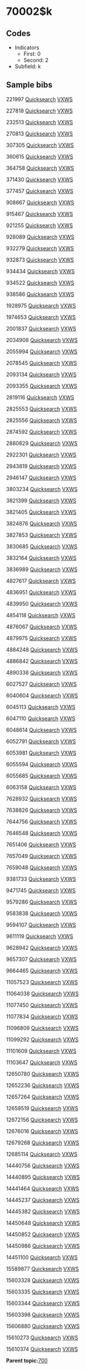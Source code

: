 # 70002$k

## Codes

-   Indicators
    -   First: 0
    -   Second: 2
-   Subfield: k

## Sample bibs

221997 [Quicksearch](https://search.library.yale.edu/catalog/221997) [VXWS](http://prodorbis.library.yale.edu:7014/vxws/GetHoldingsService?bibId=221997)

227818 [Quicksearch](https://search.library.yale.edu/catalog/227818) [VXWS](http://prodorbis.library.yale.edu:7014/vxws/GetHoldingsService?bibId=227818)

232513 [Quicksearch](https://search.library.yale.edu/catalog/232513) [VXWS](http://prodorbis.library.yale.edu:7014/vxws/GetHoldingsService?bibId=232513)

270813 [Quicksearch](https://search.library.yale.edu/catalog/270813) [VXWS](http://prodorbis.library.yale.edu:7014/vxws/GetHoldingsService?bibId=270813)

307305 [Quicksearch](https://search.library.yale.edu/catalog/307305) [VXWS](http://prodorbis.library.yale.edu:7014/vxws/GetHoldingsService?bibId=307305)

360615 [Quicksearch](https://search.library.yale.edu/catalog/360615) [VXWS](http://prodorbis.library.yale.edu:7014/vxws/GetHoldingsService?bibId=360615)

364758 [Quicksearch](https://search.library.yale.edu/catalog/364758) [VXWS](http://prodorbis.library.yale.edu:7014/vxws/GetHoldingsService?bibId=364758)

371430 [Quicksearch](https://search.library.yale.edu/catalog/371430) [VXWS](http://prodorbis.library.yale.edu:7014/vxws/GetHoldingsService?bibId=371430)

377457 [Quicksearch](https://search.library.yale.edu/catalog/377457) [VXWS](http://prodorbis.library.yale.edu:7014/vxws/GetHoldingsService?bibId=377457)

908667 [Quicksearch](https://search.library.yale.edu/catalog/908667) [VXWS](http://prodorbis.library.yale.edu:7014/vxws/GetHoldingsService?bibId=908667)

915467 [Quicksearch](https://search.library.yale.edu/catalog/915467) [VXWS](http://prodorbis.library.yale.edu:7014/vxws/GetHoldingsService?bibId=915467)

921255 [Quicksearch](https://search.library.yale.edu/catalog/921255) [VXWS](http://prodorbis.library.yale.edu:7014/vxws/GetHoldingsService?bibId=921255)

928089 [Quicksearch](https://search.library.yale.edu/catalog/928089) [VXWS](http://prodorbis.library.yale.edu:7014/vxws/GetHoldingsService?bibId=928089)

932279 [Quicksearch](https://search.library.yale.edu/catalog/932279) [VXWS](http://prodorbis.library.yale.edu:7014/vxws/GetHoldingsService?bibId=932279)

932873 [Quicksearch](https://search.library.yale.edu/catalog/932873) [VXWS](http://prodorbis.library.yale.edu:7014/vxws/GetHoldingsService?bibId=932873)

934434 [Quicksearch](https://search.library.yale.edu/catalog/934434) [VXWS](http://prodorbis.library.yale.edu:7014/vxws/GetHoldingsService?bibId=934434)

934522 [Quicksearch](https://search.library.yale.edu/catalog/934522) [VXWS](http://prodorbis.library.yale.edu:7014/vxws/GetHoldingsService?bibId=934522)

938586 [Quicksearch](https://search.library.yale.edu/catalog/938586) [VXWS](http://prodorbis.library.yale.edu:7014/vxws/GetHoldingsService?bibId=938586)

1928975 [Quicksearch](https://search.library.yale.edu/catalog/1928975) [VXWS](http://prodorbis.library.yale.edu:7014/vxws/GetHoldingsService?bibId=1928975)

1974653 [Quicksearch](https://search.library.yale.edu/catalog/1974653) [VXWS](http://prodorbis.library.yale.edu:7014/vxws/GetHoldingsService?bibId=1974653)

2001837 [Quicksearch](https://search.library.yale.edu/catalog/2001837) [VXWS](http://prodorbis.library.yale.edu:7014/vxws/GetHoldingsService?bibId=2001837)

2034908 [Quicksearch](https://search.library.yale.edu/catalog/2034908) [VXWS](http://prodorbis.library.yale.edu:7014/vxws/GetHoldingsService?bibId=2034908)

2055994 [Quicksearch](https://search.library.yale.edu/catalog/2055994) [VXWS](http://prodorbis.library.yale.edu:7014/vxws/GetHoldingsService?bibId=2055994)

2078545 [Quicksearch](https://search.library.yale.edu/catalog/2078545) [VXWS](http://prodorbis.library.yale.edu:7014/vxws/GetHoldingsService?bibId=2078545)

2093134 [Quicksearch](https://search.library.yale.edu/catalog/2093134) [VXWS](http://prodorbis.library.yale.edu:7014/vxws/GetHoldingsService?bibId=2093134)

2093355 [Quicksearch](https://search.library.yale.edu/catalog/2093355) [VXWS](http://prodorbis.library.yale.edu:7014/vxws/GetHoldingsService?bibId=2093355)

2819116 [Quicksearch](https://search.library.yale.edu/catalog/2819116) [VXWS](http://prodorbis.library.yale.edu:7014/vxws/GetHoldingsService?bibId=2819116)

2825553 [Quicksearch](https://search.library.yale.edu/catalog/2825553) [VXWS](http://prodorbis.library.yale.edu:7014/vxws/GetHoldingsService?bibId=2825553)

2825556 [Quicksearch](https://search.library.yale.edu/catalog/2825556) [VXWS](http://prodorbis.library.yale.edu:7014/vxws/GetHoldingsService?bibId=2825556)

2874592 [Quicksearch](https://search.library.yale.edu/catalog/2874592) [VXWS](http://prodorbis.library.yale.edu:7014/vxws/GetHoldingsService?bibId=2874592)

2880829 [Quicksearch](https://search.library.yale.edu/catalog/2880829) [VXWS](http://prodorbis.library.yale.edu:7014/vxws/GetHoldingsService?bibId=2880829)

2922301 [Quicksearch](https://search.library.yale.edu/catalog/2922301) [VXWS](http://prodorbis.library.yale.edu:7014/vxws/GetHoldingsService?bibId=2922301)

2943819 [Quicksearch](https://search.library.yale.edu/catalog/2943819) [VXWS](http://prodorbis.library.yale.edu:7014/vxws/GetHoldingsService?bibId=2943819)

2946147 [Quicksearch](https://search.library.yale.edu/catalog/2946147) [VXWS](http://prodorbis.library.yale.edu:7014/vxws/GetHoldingsService?bibId=2946147)

3803234 [Quicksearch](https://search.library.yale.edu/catalog/3803234) [VXWS](http://prodorbis.library.yale.edu:7014/vxws/GetHoldingsService?bibId=3803234)

3821399 [Quicksearch](https://search.library.yale.edu/catalog/3821399) [VXWS](http://prodorbis.library.yale.edu:7014/vxws/GetHoldingsService?bibId=3821399)

3821405 [Quicksearch](https://search.library.yale.edu/catalog/3821405) [VXWS](http://prodorbis.library.yale.edu:7014/vxws/GetHoldingsService?bibId=3821405)

3824876 [Quicksearch](https://search.library.yale.edu/catalog/3824876) [VXWS](http://prodorbis.library.yale.edu:7014/vxws/GetHoldingsService?bibId=3824876)

3827853 [Quicksearch](https://search.library.yale.edu/catalog/3827853) [VXWS](http://prodorbis.library.yale.edu:7014/vxws/GetHoldingsService?bibId=3827853)

3830685 [Quicksearch](https://search.library.yale.edu/catalog/3830685) [VXWS](http://prodorbis.library.yale.edu:7014/vxws/GetHoldingsService?bibId=3830685)

3832164 [Quicksearch](https://search.library.yale.edu/catalog/3832164) [VXWS](http://prodorbis.library.yale.edu:7014/vxws/GetHoldingsService?bibId=3832164)

3836989 [Quicksearch](https://search.library.yale.edu/catalog/3836989) [VXWS](http://prodorbis.library.yale.edu:7014/vxws/GetHoldingsService?bibId=3836989)

4827617 [Quicksearch](https://search.library.yale.edu/catalog/4827617) [VXWS](http://prodorbis.library.yale.edu:7014/vxws/GetHoldingsService?bibId=4827617)

4836951 [Quicksearch](https://search.library.yale.edu/catalog/4836951) [VXWS](http://prodorbis.library.yale.edu:7014/vxws/GetHoldingsService?bibId=4836951)

4839950 [Quicksearch](https://search.library.yale.edu/catalog/4839950) [VXWS](http://prodorbis.library.yale.edu:7014/vxws/GetHoldingsService?bibId=4839950)

4854118 [Quicksearch](https://search.library.yale.edu/catalog/4854118) [VXWS](http://prodorbis.library.yale.edu:7014/vxws/GetHoldingsService?bibId=4854118)

4876067 [Quicksearch](https://search.library.yale.edu/catalog/4876067) [VXWS](http://prodorbis.library.yale.edu:7014/vxws/GetHoldingsService?bibId=4876067)

4879975 [Quicksearch](https://search.library.yale.edu/catalog/4879975) [VXWS](http://prodorbis.library.yale.edu:7014/vxws/GetHoldingsService?bibId=4879975)

4884248 [Quicksearch](https://search.library.yale.edu/catalog/4884248) [VXWS](http://prodorbis.library.yale.edu:7014/vxws/GetHoldingsService?bibId=4884248)

4886842 [Quicksearch](https://search.library.yale.edu/catalog/4886842) [VXWS](http://prodorbis.library.yale.edu:7014/vxws/GetHoldingsService?bibId=4886842)

4890338 [Quicksearch](https://search.library.yale.edu/catalog/4890338) [VXWS](http://prodorbis.library.yale.edu:7014/vxws/GetHoldingsService?bibId=4890338)

6027527 [Quicksearch](https://search.library.yale.edu/catalog/6027527) [VXWS](http://prodorbis.library.yale.edu:7014/vxws/GetHoldingsService?bibId=6027527)

6040604 [Quicksearch](https://search.library.yale.edu/catalog/6040604) [VXWS](http://prodorbis.library.yale.edu:7014/vxws/GetHoldingsService?bibId=6040604)

6045113 [Quicksearch](https://search.library.yale.edu/catalog/6045113) [VXWS](http://prodorbis.library.yale.edu:7014/vxws/GetHoldingsService?bibId=6045113)

6047110 [Quicksearch](https://search.library.yale.edu/catalog/6047110) [VXWS](http://prodorbis.library.yale.edu:7014/vxws/GetHoldingsService?bibId=6047110)

6048614 [Quicksearch](https://search.library.yale.edu/catalog/6048614) [VXWS](http://prodorbis.library.yale.edu:7014/vxws/GetHoldingsService?bibId=6048614)

6052791 [Quicksearch](https://search.library.yale.edu/catalog/6052791) [VXWS](http://prodorbis.library.yale.edu:7014/vxws/GetHoldingsService?bibId=6052791)

6053981 [Quicksearch](https://search.library.yale.edu/catalog/6053981) [VXWS](http://prodorbis.library.yale.edu:7014/vxws/GetHoldingsService?bibId=6053981)

6055594 [Quicksearch](https://search.library.yale.edu/catalog/6055594) [VXWS](http://prodorbis.library.yale.edu:7014/vxws/GetHoldingsService?bibId=6055594)

6055685 [Quicksearch](https://search.library.yale.edu/catalog/6055685) [VXWS](http://prodorbis.library.yale.edu:7014/vxws/GetHoldingsService?bibId=6055685)

6063158 [Quicksearch](https://search.library.yale.edu/catalog/6063158) [VXWS](http://prodorbis.library.yale.edu:7014/vxws/GetHoldingsService?bibId=6063158)

7628932 [Quicksearch](https://search.library.yale.edu/catalog/7628932) [VXWS](http://prodorbis.library.yale.edu:7014/vxws/GetHoldingsService?bibId=7628932)

7638826 [Quicksearch](https://search.library.yale.edu/catalog/7638826) [VXWS](http://prodorbis.library.yale.edu:7014/vxws/GetHoldingsService?bibId=7638826)

7644756 [Quicksearch](https://search.library.yale.edu/catalog/7644756) [VXWS](http://prodorbis.library.yale.edu:7014/vxws/GetHoldingsService?bibId=7644756)

7646548 [Quicksearch](https://search.library.yale.edu/catalog/7646548) [VXWS](http://prodorbis.library.yale.edu:7014/vxws/GetHoldingsService?bibId=7646548)

7651406 [Quicksearch](https://search.library.yale.edu/catalog/7651406) [VXWS](http://prodorbis.library.yale.edu:7014/vxws/GetHoldingsService?bibId=7651406)

7657049 [Quicksearch](https://search.library.yale.edu/catalog/7657049) [VXWS](http://prodorbis.library.yale.edu:7014/vxws/GetHoldingsService?bibId=7657049)

7659048 [Quicksearch](https://search.library.yale.edu/catalog/7659048) [VXWS](http://prodorbis.library.yale.edu:7014/vxws/GetHoldingsService?bibId=7659048)

9381733 [Quicksearch](https://search.library.yale.edu/catalog/9381733) [VXWS](http://prodorbis.library.yale.edu:7014/vxws/GetHoldingsService?bibId=9381733)

9471745 [Quicksearch](https://search.library.yale.edu/catalog/9471745) [VXWS](http://prodorbis.library.yale.edu:7014/vxws/GetHoldingsService?bibId=9471745)

9579286 [Quicksearch](https://search.library.yale.edu/catalog/9579286) [VXWS](http://prodorbis.library.yale.edu:7014/vxws/GetHoldingsService?bibId=9579286)

9583838 [Quicksearch](https://search.library.yale.edu/catalog/9583838) [VXWS](http://prodorbis.library.yale.edu:7014/vxws/GetHoldingsService?bibId=9583838)

9594107 [Quicksearch](https://search.library.yale.edu/catalog/9594107) [VXWS](http://prodorbis.library.yale.edu:7014/vxws/GetHoldingsService?bibId=9594107)

9611119 [Quicksearch](https://search.library.yale.edu/catalog/9611119) [VXWS](http://prodorbis.library.yale.edu:7014/vxws/GetHoldingsService?bibId=9611119)

9628942 [Quicksearch](https://search.library.yale.edu/catalog/9628942) [VXWS](http://prodorbis.library.yale.edu:7014/vxws/GetHoldingsService?bibId=9628942)

9657307 [Quicksearch](https://search.library.yale.edu/catalog/9657307) [VXWS](http://prodorbis.library.yale.edu:7014/vxws/GetHoldingsService?bibId=9657307)

9664465 [Quicksearch](https://search.library.yale.edu/catalog/9664465) [VXWS](http://prodorbis.library.yale.edu:7014/vxws/GetHoldingsService?bibId=9664465)

11057523 [Quicksearch](https://search.library.yale.edu/catalog/11057523) [VXWS](http://prodorbis.library.yale.edu:7014/vxws/GetHoldingsService?bibId=11057523)

11064038 [Quicksearch](https://search.library.yale.edu/catalog/11064038) [VXWS](http://prodorbis.library.yale.edu:7014/vxws/GetHoldingsService?bibId=11064038)

11077450 [Quicksearch](https://search.library.yale.edu/catalog/11077450) [VXWS](http://prodorbis.library.yale.edu:7014/vxws/GetHoldingsService?bibId=11077450)

11077834 [Quicksearch](https://search.library.yale.edu/catalog/11077834) [VXWS](http://prodorbis.library.yale.edu:7014/vxws/GetHoldingsService?bibId=11077834)

11096809 [Quicksearch](https://search.library.yale.edu/catalog/11096809) [VXWS](http://prodorbis.library.yale.edu:7014/vxws/GetHoldingsService?bibId=11096809)

11099292 [Quicksearch](https://search.library.yale.edu/catalog/11099292) [VXWS](http://prodorbis.library.yale.edu:7014/vxws/GetHoldingsService?bibId=11099292)

11101609 [Quicksearch](https://search.library.yale.edu/catalog/11101609) [VXWS](http://prodorbis.library.yale.edu:7014/vxws/GetHoldingsService?bibId=11101609)

11103647 [Quicksearch](https://search.library.yale.edu/catalog/11103647) [VXWS](http://prodorbis.library.yale.edu:7014/vxws/GetHoldingsService?bibId=11103647)

12650780 [Quicksearch](https://search.library.yale.edu/catalog/12650780) [VXWS](http://prodorbis.library.yale.edu:7014/vxws/GetHoldingsService?bibId=12650780)

12652236 [Quicksearch](https://search.library.yale.edu/catalog/12652236) [VXWS](http://prodorbis.library.yale.edu:7014/vxws/GetHoldingsService?bibId=12652236)

12657264 [Quicksearch](https://search.library.yale.edu/catalog/12657264) [VXWS](http://prodorbis.library.yale.edu:7014/vxws/GetHoldingsService?bibId=12657264)

12659519 [Quicksearch](https://search.library.yale.edu/catalog/12659519) [VXWS](http://prodorbis.library.yale.edu:7014/vxws/GetHoldingsService?bibId=12659519)

12672156 [Quicksearch](https://search.library.yale.edu/catalog/12672156) [VXWS](http://prodorbis.library.yale.edu:7014/vxws/GetHoldingsService?bibId=12672156)

12676016 [Quicksearch](https://search.library.yale.edu/catalog/12676016) [VXWS](http://prodorbis.library.yale.edu:7014/vxws/GetHoldingsService?bibId=12676016)

12679268 [Quicksearch](https://search.library.yale.edu/catalog/12679268) [VXWS](http://prodorbis.library.yale.edu:7014/vxws/GetHoldingsService?bibId=12679268)

12685114 [Quicksearch](https://search.library.yale.edu/catalog/12685114) [VXWS](http://prodorbis.library.yale.edu:7014/vxws/GetHoldingsService?bibId=12685114)

14440756 [Quicksearch](https://search.library.yale.edu/catalog/14440756) [VXWS](http://prodorbis.library.yale.edu:7014/vxws/GetHoldingsService?bibId=14440756)

14440895 [Quicksearch](https://search.library.yale.edu/catalog/14440895) [VXWS](http://prodorbis.library.yale.edu:7014/vxws/GetHoldingsService?bibId=14440895)

14441464 [Quicksearch](https://search.library.yale.edu/catalog/14441464) [VXWS](http://prodorbis.library.yale.edu:7014/vxws/GetHoldingsService?bibId=14441464)

14445237 [Quicksearch](https://search.library.yale.edu/catalog/14445237) [VXWS](http://prodorbis.library.yale.edu:7014/vxws/GetHoldingsService?bibId=14445237)

14445382 [Quicksearch](https://search.library.yale.edu/catalog/14445382) [VXWS](http://prodorbis.library.yale.edu:7014/vxws/GetHoldingsService?bibId=14445382)

14450648 [Quicksearch](https://search.library.yale.edu/catalog/14450648) [VXWS](http://prodorbis.library.yale.edu:7014/vxws/GetHoldingsService?bibId=14450648)

14450852 [Quicksearch](https://search.library.yale.edu/catalog/14450852) [VXWS](http://prodorbis.library.yale.edu:7014/vxws/GetHoldingsService?bibId=14450852)

14450986 [Quicksearch](https://search.library.yale.edu/catalog/14450986) [VXWS](http://prodorbis.library.yale.edu:7014/vxws/GetHoldingsService?bibId=14450986)

14451100 [Quicksearch](https://search.library.yale.edu/catalog/14451100) [VXWS](http://prodorbis.library.yale.edu:7014/vxws/GetHoldingsService?bibId=14451100)

15589877 [Quicksearch](https://search.library.yale.edu/catalog/15589877) [VXWS](http://prodorbis.library.yale.edu:7014/vxws/GetHoldingsService?bibId=15589877)

15603328 [Quicksearch](https://search.library.yale.edu/catalog/15603328) [VXWS](http://prodorbis.library.yale.edu:7014/vxws/GetHoldingsService?bibId=15603328)

15603335 [Quicksearch](https://search.library.yale.edu/catalog/15603335) [VXWS](http://prodorbis.library.yale.edu:7014/vxws/GetHoldingsService?bibId=15603335)

15603344 [Quicksearch](https://search.library.yale.edu/catalog/15603344) [VXWS](http://prodorbis.library.yale.edu:7014/vxws/GetHoldingsService?bibId=15603344)

15603398 [Quicksearch](https://search.library.yale.edu/catalog/15603398) [VXWS](http://prodorbis.library.yale.edu:7014/vxws/GetHoldingsService?bibId=15603398)

15606880 [Quicksearch](https://search.library.yale.edu/catalog/15606880) [VXWS](http://prodorbis.library.yale.edu:7014/vxws/GetHoldingsService?bibId=15606880)

15610273 [Quicksearch](https://search.library.yale.edu/catalog/15610273) [VXWS](http://prodorbis.library.yale.edu:7014/vxws/GetHoldingsService?bibId=15610273)

15610374 [Quicksearch](https://search.library.yale.edu/catalog/15610374) [VXWS](http://prodorbis.library.yale.edu:7014/vxws/GetHoldingsService?bibId=15610374)

**Parent topic:**[700](../../tags/700/700.md)

